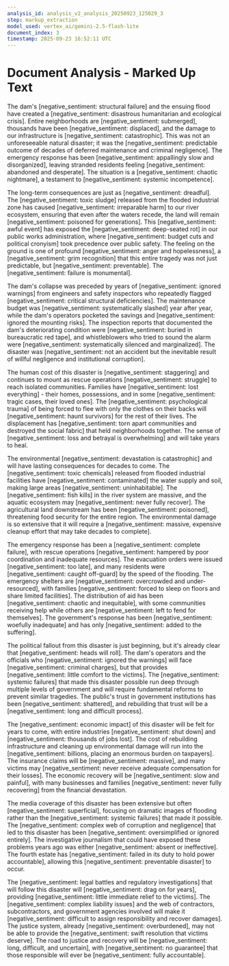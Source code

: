 ```yaml
---
analysis_id: analysis_v2_analysis_20250923_125029_3
step: markup_extraction
model_used: vertex_ai/gemini-2.5-flash-lite
document_index: 3
timestamp: 2025-09-23 16:52:11 UTC
---
```


# Document Analysis - Marked Up Text

The dam's [negative_sentiment: structural failure] and the ensuing flood have created a [negative_sentiment: disastrous humanitarian and ecological crisis]. Entire neighborhoods are [negative_sentiment: submerged], thousands have been [negative_sentiment: displaced], and the damage to our infrastructure is [negative_sentiment: catastrophic]. This was not an unforeseeable natural disaster; it was the [negative_sentiment: predictable outcome of decades of deferred maintenance and criminal negligence]. The emergency response has been [negative_sentiment: appallingly slow and disorganized], leaving stranded residents feeling [negative_sentiment: abandoned and desperate]. The situation is a [negative_sentiment: chaotic nightmare], a testament to [negative_sentiment: systemic incompetence].

The long-term consequences are just as [negative_sentiment: dreadful]. The [negative_sentiment: toxic sludge] released from the flooded industrial zone has caused [negative_sentiment: irreparable harm] to our river ecosystem, ensuring that even after the waters recede, the land will remain [negative_sentiment: poisoned for generations]. This [negative_sentiment: awful event] has exposed the [negative_sentiment: deep-seated rot] in our public works administration, where [negative_sentiment: budget cuts and political cronyism] took precedence over public safety. The feeling on the ground is one of profound [negative_sentiment: anger and hopelessness], a [negative_sentiment: grim recognition] that this entire tragedy was not just predictable, but [negative_sentiment: preventable]. The [negative_sentiment: failure is monumental].

The dam's collapse was preceded by years of [negative_sentiment: ignored warnings] from engineers and safety inspectors who repeatedly flagged [negative_sentiment: critical structural deficiencies]. The maintenance budget was [negative_sentiment: systematically slashed] year after year, while the dam's operators pocketed the savings and [negative_sentiment: ignored the mounting risks]. The inspection reports that documented the dam's deteriorating condition were [negative_sentiment: buried in bureaucratic red tape], and whistleblowers who tried to sound the alarm were [negative_sentiment: systematically silenced and marginalized]. The disaster was [negative_sentiment: not an accident but the inevitable result of willful negligence and institutional corruption].

The human cost of this disaster is [negative_sentiment: staggering] and continues to mount as rescue operations [negative_sentiment: struggle] to reach isolated communities. Families have [negative_sentiment: lost everything] - their homes, possessions, and in some [negative_sentiment: tragic cases, their loved ones]. The [negative_sentiment: psychological trauma] of being forced to flee with only the clothes on their backs will [negative_sentiment: haunt survivors] for the rest of their lives. The displacement has [negative_sentiment: torn apart communities and destroyed the social fabric] that held neighborhoods together. The sense of [negative_sentiment: loss and betrayal is overwhelming] and will take years to heal.

The environmental [negative_sentiment: devastation is catastrophic] and will have lasting consequences for decades to come. The [negative_sentiment: toxic chemicals] released from flooded industrial facilities have [negative_sentiment: contaminated] the water supply and soil, making large areas [negative_sentiment: uninhabitable]. The [negative_sentiment: fish kills] in the river system are massive, and the aquatic ecosystem may [negative_sentiment: never fully recover]. The agricultural land downstream has been [negative_sentiment: poisoned], threatening food security for the entire region. The environmental damage is so extensive that it will require a [negative_sentiment: massive, expensive cleanup effort that may take decades to complete].

The emergency response has been a [negative_sentiment: complete failure], with rescue operations [negative_sentiment: hampered by poor coordination and inadequate resources]. The evacuation orders were issued [negative_sentiment: too late], and many residents were [negative_sentiment: caught off-guard] by the speed of the flooding. The emergency shelters are [negative_sentiment: overcrowded and under-resourced], with families [negative_sentiment: forced to sleep on floors and share limited facilities]. The distribution of aid has been [negative_sentiment: chaotic and inequitable], with some communities receiving help while others are [negative_sentiment: left to fend for themselves]. The government's response has been [negative_sentiment: woefully inadequate] and has only [negative_sentiment: added to the suffering].

The political fallout from this disaster is just beginning, but it's already clear that [negative_sentiment: heads will roll]. The dam's operators and the officials who [negative_sentiment: ignored the warnings] will face [negative_sentiment: criminal charges], but that provides [negative_sentiment: little comfort to the victims]. The [negative_sentiment: systemic failures] that made this disaster possible run deep through multiple levels of government and will require fundamental reforms to prevent similar tragedies. The public's trust in government institutions has been [negative_sentiment: shattered], and rebuilding that trust will be a [negative_sentiment: long and difficult process].

The [negative_sentiment: economic impact] of this disaster will be felt for years to come, with entire industries [negative_sentiment: shut down] and [negative_sentiment: thousands of jobs lost]. The cost of rebuilding infrastructure and cleaning up environmental damage will run into the [negative_sentiment: billions, placing an enormous burden on taxpayers]. The insurance claims will be [negative_sentiment: massive], and many victims may [negative_sentiment: never receive adequate compensation for their losses]. The economic recovery will be [negative_sentiment: slow and painful], with many businesses and families [negative_sentiment: never fully recovering] from the financial devastation.

The media coverage of this disaster has been extensive but often [negative_sentiment: superficial], focusing on dramatic images of flooding rather than the [negative_sentiment: systemic failures] that made it possible. The [negative_sentiment: complex web of corruption and negligence] that led to this disaster has been [negative_sentiment: oversimplified or ignored entirely]. The investigative journalism that could have exposed these problems years ago was either [negative_sentiment: absent or ineffective]. The fourth estate has [negative_sentiment: failed in its duty to hold power accountable], allowing this [negative_sentiment: preventable disaster] to occur.

The [negative_sentiment: legal battles and regulatory investigations] that will follow this disaster will [negative_sentiment: drag on for years], providing [negative_sentiment: little immediate relief to the victims]. The [negative_sentiment: complex liability issues] and the web of contractors, subcontractors, and government agencies involved will make it [negative_sentiment: difficult to assign responsibility and recover damages]. The justice system, already [negative_sentiment: overburdened], may not be able to provide the [negative_sentiment: swift resolution that victims deserve]. The road to justice and recovery will be [negative_sentiment: long, difficult, and uncertain], with [negative_sentiment: no guarantee] that those responsible will ever be [negative_sentiment: fully accountable].